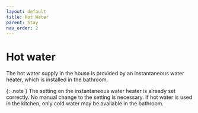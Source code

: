```yaml
---
layout: default
title: Hot Water
parent: Stay
nav_order: 2
---
```


# Hot water

The hot water supply in the house is provided by an instantaneous water heater, which is installed in the bathroom.

{: .note }
The setting on the instantaneous water heater is already set correctly. No manual change to the setting is necessary. If hot water is used in the kitchen, only cold water may be available in the bathroom.
